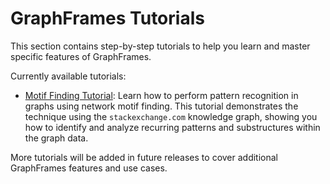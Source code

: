 # GraphFrames Tutorials

This section contains step-by-step tutorials to help you learn and master specific features of GraphFrames.

Currently available tutorials:

* [Motif Finding Tutorial](/03-tutorials/02-motif-tutorial.md): Learn how to perform pattern recognition in graphs using network motif finding. This
  tutorial demonstrates the technique using the `stackexchange.com` knowledge graph, showing you how to identify and
  analyze recurring patterns and substructures within the graph data.

More tutorials will be added in future releases to cover additional GraphFrames features and use cases.
